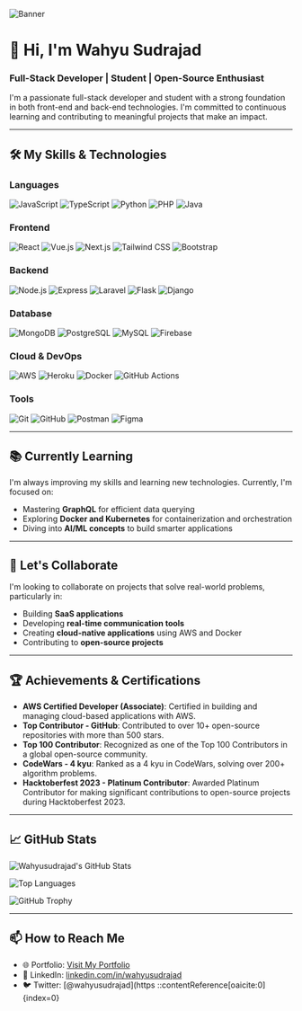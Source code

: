 <!-- Banner -->
![Banner](https://via.placeholder.com/1200x400.png?text=Welcome+to+My+GitHub+Profile)

# 👋 Hi, I'm Wahyu Sudrajad
### Full-Stack Developer | Student | Open-Source Enthusiast

I'm a passionate full-stack developer and student with a strong foundation in both front-end and back-end technologies. I'm committed to continuous learning and contributing to meaningful projects that make an impact.

---

## 🛠️ My Skills & Technologies

### Languages
![JavaScript](https://img.shields.io/badge/JavaScript-323330?style=flat&logo=javascript&logoColor=F7DF1E)
![TypeScript](https://img.shields.io/badge/TypeScript-007ACC?style=flat&logo=typescript&logoColor=white)
![Python](https://img.shields.io/badge/Python-3776AB?style=flat&logo=python&logoColor=white)
![PHP](https://img.shields.io/badge/PHP-777BB4?style=flat&logo=php&logoColor=white)
![Java](https://img.shields.io/badge/Java-007396?style=flat&logo=java&logoColor=white)

### Frontend
![React](https://img.shields.io/badge/React-61DAFB?style=flat&logo=react&logoColor=black)
![Vue.js](https://img.shields.io/badge/Vue.js-4FC08D?style=flat&logo=vue.js&logoColor=white)
![Next.js](https://img.shields.io/badge/Next.js-000000?style=flat&logo=next.js&logoColor=white)
![Tailwind CSS](https://img.shields.io/badge/Tailwind_CSS-06B6D4?style=flat&logo=tailwindcss&logoColor=white)
![Bootstrap](https://img.shields.io/badge/Bootstrap-7952B3?style=flat&logo=bootstrap&logoColor=white)

### Backend
![Node.js](https://img.shields.io/badge/Node.js-339933?style=flat&logo=node.js&logoColor=white)
![Express](https://img.shields.io/badge/Express-000000?style=flat&logo=express&logoColor=white)
![Laravel](https://img.shields.io/badge/Laravel-FF2D20?style=flat&logo=laravel&logoColor=white)
![Flask](https://img.shields.io/badge/Flask-000000?style=flat&logo=flask&logoColor=white)
![Django](https://img.shields.io/badge/Django-092E20?style=flat&logo=django&logoColor=white)

### Database
![MongoDB](https://img.shields.io/badge/MongoDB-47A248?style=flat&logo=mongodb&logoColor=white)
![PostgreSQL](https://img.shields.io/badge/PostgreSQL-4169E1?style=flat&logo=postgresql&logoColor=white)
![MySQL](https://img.shields.io/badge/MySQL-4479A1?style=flat&logo=mysql&logoColor=white)
![Firebase](https://img.shields.io/badge/Firebase-FFCA28?style=flat&logo=firebase&logoColor=white)

### Cloud & DevOps
![AWS](https://img.shields.io/badge/AWS-232F3E?style=flat&logo=amazonaws&logoColor=white)
![Heroku](https://img.shields.io/badge/Heroku-430098?style=flat&logo=heroku&logoColor=white)
![Docker](https://img.shields.io/badge/Docker-2496ED?style=flat&logo=docker&logoColor=white)
![GitHub Actions](https://img.shields.io/badge/GitHub_Actions-2088FF?style=flat&logo=github-actions&logoColor=white)

### Tools
![Git](https://img.shields.io/badge/Git-F05032?style=flat&logo=git&logoColor=white)
![GitHub](https://img.shields.io/badge/GitHub-181717?style=flat&logo=github&logoColor=white)
![Postman](https://img.shields.io/badge/Postman-FF6C37?style=flat&logo=postman&logoColor=white)
![Figma](https://img.shields.io/badge/Figma-F24E1E?style=flat&logo=figma&logoColor=white)

---

## 📚 Currently Learning

I'm always improving my skills and learning new technologies. Currently, I'm focused on:

- Mastering **GraphQL** for efficient data querying
- Exploring **Docker and Kubernetes** for containerization and orchestration
- Diving into **AI/ML concepts** to build smarter applications

---

## 💬 Let's Collaborate

I'm looking to collaborate on projects that solve real-world problems, particularly in:

- Building **SaaS applications**
- Developing **real-time communication tools**
- Creating **cloud-native applications** using AWS and Docker
- Contributing to **open-source projects**

---

## 🏆 Achievements & Certifications

- **AWS Certified Developer (Associate)**: Certified in building and managing cloud-based applications with AWS.
- **Top Contributor - GitHub**: Contributed to over 10+ open-source repositories with more than 500 stars.
- **Top 100 Contributor**: Recognized as one of the Top 100 Contributors in a global open-source community.
- **CodeWars - 4 kyu**: Ranked as a 4 kyu in CodeWars, solving over 200+ algorithm problems.
- **Hacktoberfest 2023 - Platinum Contributor**: Awarded Platinum Contributor for making significant contributions to open-source projects during Hacktoberfest 2023.

---

## 📈 GitHub Stats

![Wahyusudrajad's GitHub Stats](https://github-readme-stats.vercel.app/api?username=wahyusudrajad&show_icons=true&theme=radical)

![Top Languages](https://github-readme-stats.vercel.app/api/top-langs/?username=wahyusudrajad&layout=compact&theme=radical)

![GitHub Trophy](https://github-profile-trophy.vercel.app/?username=wahyusudrajad&theme=radical)

---

## 📫 How to Reach Me

- 🌐 Portfolio: [Visit My Portfolio](https://wahyusudrajad.dev)
- 💼 LinkedIn: [linkedin.com/in/wahyusudrajad](https://linkedin.com/in/wahyusudrajad)
- 🐦 Twitter: [@wahyusudrajad](https
::contentReference[oaicite:0]{index=0}
 
